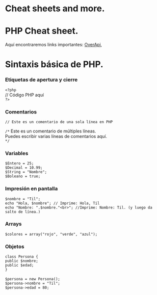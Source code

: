 # Cheat sheets and more. 

# PHP Cheat sheet.

Aquí encontraremos links importantes: [OverApi](https://overapi.com/php), <br>

# Sintaxis básica de PHP.

### Etiquetas de apertura y cierre
`<?php`<br>
    // Código PHP aquí<br>
`?>`

### Comentarios
`// Este es un comentario de una sola línea en PHP`

`/*`
   Este es un comentario de múltiples líneas.<br>
   Puedes escribir varias líneas de comentarios aquí.<br>
`*/`

### Variables

`$Entero = 25;`<br>
`$Decimal = 10.99;`<br>
`$String = "Nombre";`<br>
`$Boleano = true;`<br>

### Impresión en pantalla 
`$nombre = "Til";`<br>
`echo "Hola, $nombre"; // Imprime: Hola, Til`<br>
`echo "Nombre: ".$nombre."<br>"; //Imprime: Nombre: Til. (y luego da salto de línea.)`<br>

### Arrays
`$colores = array("rojo", "verde", "azul");`

### Objetos
`class Persona {`<br>
    `public $nombre;`<br>
    `public $edad;`<br>
`}`<br>
<br>
`$persona = new Persona();`<br>
`$persona->nombre = "Til";`<br>
`$persona->edad = 80;`<br>






